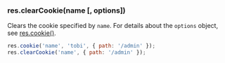 <h3 id='res.clearCookie'>res.clearCookie(name [, options])</h3>

Clears the cookie specified by `name`. For details about the `options` object, see [res.cookie()](#res.cookie).

```js
res.cookie('name', 'tobi', { path: '/admin' });
res.clearCookie('name', { path: '/admin' });
```
